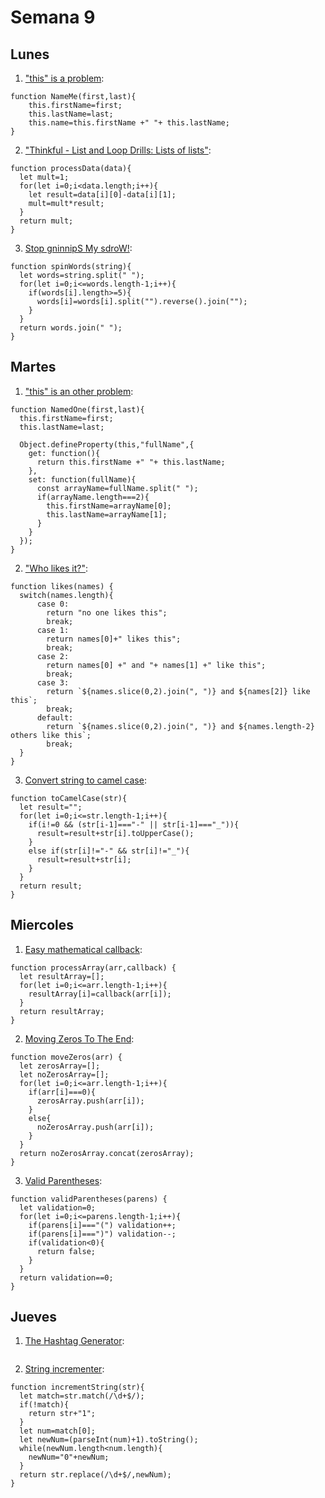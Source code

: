 # Semana 9
## Lunes
1. ["this" is a problem](https://www.codewars.com/users/ceduardoHN/completed_solutions): 
```
function NameMe(first,last){
    this.firstName=first;
    this.lastName=last;
    this.name=this.firstName +" "+ this.lastName;
}
```
2. ["Thinkful - List and Loop Drills: Lists of lists"](https://www.codewars.com/users/ceduardoHN/completed_solutions): 
```
function processData(data){
  let mult=1;
  for(let i=0;i<data.length;i++){
    let result=data[i][0]-data[i][1];
    mult=mult*result;
  }
  return mult;
}
```
3. [Stop gninnipS My sdroW!](https://www.codewars.com/users/ceduardoHN/completed_solutions): 
```
function spinWords(string){
  let words=string.split(" ");
  for(let i=0;i<=words.length-1;i++){
    if(words[i].length>=5){
      words[i]=words[i].split("").reverse().join("");
    }
  }
  return words.join(" ");
}
```

## Martes
1. ["this" is an other problem](https://www.codewars.com/users/ceduardoHN/completed_solutions): 
```
function NamedOne(first,last){
  this.firstName=first;
  this.lastName=last;
  
  Object.defineProperty(this,"fullName",{
    get: function(){
      return this.firstName +" "+ this.lastName;
    },
    set: function(fullName){
      const arrayName=fullName.split(" ");
      if(arrayName.length===2){
        this.firstName=arrayName[0];
        this.lastName=arrayName[1];
      }
    }
  });
}
```
2. ["Who likes it?"](https://www.codewars.com/users/ceduardoHN/completed_solutions): 
```
function likes(names) {
  switch(names.length){
      case 0:
        return "no one likes this";
        break;
      case 1:
        return names[0]+" likes this";
        break;
      case 2:
        return names[0] +" and "+ names[1] +" like this";
        break;
      case 3:
        return `${names.slice(0,2).join(", ")} and ${names[2]} like this`;
        break;
      default:
        return `${names.slice(0,2).join(", ")} and ${names.length-2} others like this`;
        break;
  }
}
```
3. [Convert string to camel case](https://www.codewars.com/users/ceduardoHN/completed_solutions): 
```
function toCamelCase(str){
  let result="";
  for(let i=0;i<=str.length-1;i++){
    if(i!=0 && (str[i-1]==="-" || str[i-1]==="_")){
      result=result+str[i].toUpperCase();
    }
    else if(str[i]!="-" && str[i]!="_"){
      result=result+str[i];
    }
  }
  return result;
}
```

## Miercoles
1. [Easy mathematical callback](https://www.codewars.com/users/ceduardoHN/completed_solutions): 
```
function processArray(arr,callback) {
  let resultArray=[];
  for(let i=0;i<=arr.length-1;i++){
    resultArray[i]=callback(arr[i]);
  }
  return resultArray;
}
```
2. [Moving Zeros To The End](https://www.codewars.com/users/ceduardoHN/completed_solutions): 
```
function moveZeros(arr) {
  let zerosArray=[];
  let noZerosArray=[];
  for(let i=0;i<=arr.length-1;i++){
    if(arr[i]===0){
      zerosArray.push(arr[i]);
    }
    else{
      noZerosArray.push(arr[i]);
    }
  }
  return noZerosArray.concat(zerosArray);  
}
```
3. [Valid Parentheses](https://www.codewars.com/users/ceduardoHN/completed_solutions): 
```
function validParentheses(parens) {
  let validation=0;
  for(let i=0;i<=parens.length-1;i++){
    if(parens[i]==="(") validation++;
    if(parens[i]===")") validation--;
    if(validation<0){
      return false;
    }
  }
  return validation==0;
}
```

## Jueves

1. [The Hashtag Generator](https://www.codewars.com/users/ceduardoHN/completed_solutions): 
```

```
2. [String incrementer](https://www.codewars.com/users/ceduardoHN/completed_solutions): 
```
function incrementString(str){
  let match=str.match(/\d+$/);
  if(!match){
    return str+"1";
  }
  let num=match[0];
  let newNum=(parseInt(num)+1).toString();
  while(newNum.length<num.length){
    newNum="0"+newNum;
  }
  return str.replace(/\d+$/,newNum);
}
```
